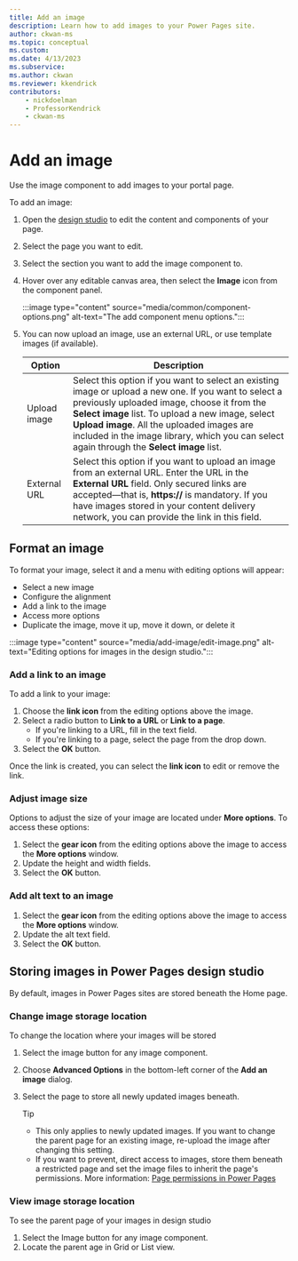 ```yaml
---
title: Add an image
description: Learn how to add images to your Power Pages site.
author: ckwan-ms
ms.topic: conceptual
ms.custom: 
ms.date: 4/13/2023
ms.subservice:
ms.author: ckwan 
ms.reviewer: kkendrick
contributors:
    - nickdoelman
    - ProfessorKendrick
    - ckwan-ms
---
```


# Add an image

Use the image component to add images to your portal page.

To add an image:

1. Open the [design studio](use-design-studio.md) to edit the content and components of your page.

1. Select the page you want to edit.

1. Select the section you want to add the image component to.

1. Hover over any editable canvas area, then select the **Image** icon from the component panel.

    :::image type="content" source="media/common/component-options.png" alt-text="The add component menu options.":::

1. You can now upload an image, use an external URL, or use template images (if available).

    | Option | Description |
    | ----------- | ----------- |
    | Upload image | Select this option if you want to select an existing image or upload a new one. If you want to select a previously uploaded image, choose it from the **Select image** list. To upload a new image, select **Upload image**. All the uploaded images are included in the image library, which you can select again through the **Select image** list. |
    | External URL | Select this option if you want to upload an image from an external URL. Enter the URL in the **External URL** field. Only secured links are accepted—that is, **https://** is mandatory. If you have images stored in your content delivery network, you can provide the link in this field. |


## Format an image

To format your image, select it and a menu with editing options will appear:

- Select a new image
- Configure the alignment
- Add a link to the image
- Access more options
- Duplicate the image, move it up, move it down, or delete it

:::image type="content" source="media/add-image/edit-image.png" alt-text="Editing options for images in the design studio.":::

### Add a link to an image

To add a link to your image:

1. Choose the **link icon** from the editing options above the image.
1. Select a radio button to **Link to a URL** or **Link to a page**.
    - If you're linking to a URL, fill in the text field.
    - If you're linking to a page, select the page from the drop down.
1. Select the **OK** button.

Once the link is created, you can select the **link icon** to edit or remove the link.

### Adjust image size

Options to adjust the size of your image are located under **More options**. To access these options:

1. Select the **gear icon** from the editing options above the image to access the **More options** window.
1. Update the height and width fields.
1. Select the **OK** button.

### Add alt text to an image

1. Select the **gear icon** from the editing options above the image to access the **More options** window.
1. Update the alt text field.
1. Select the **OK** button.

## Storing images in Power Pages design studio

By default, images in Power Pages sites are stored beneath the Home page. 

### Change image storage location

To change the location where your images will be stored

1. Select the image button for any image component.
1. Choose **Advanced Options** in the bottom-left corner of the **Add an image** dialog.
1. Select the page to store all newly updated images beneath.

    > [!TIP]
    > - This only applies to newly updated images. If you want to change the parent page for an existing image, re-upload the image after changing this setting.
    > -  If you want to prevent, direct access to images, store them beneath a restricted page and set the image files to inherit the page's permissions. More information: [Page permissions in Power Pages](../security/page-security.md)


### View image storage location

To see the parent page of your images in design studio

1. Select the Image button for any image component.
1. Locate the parent age in Grid or List view.





